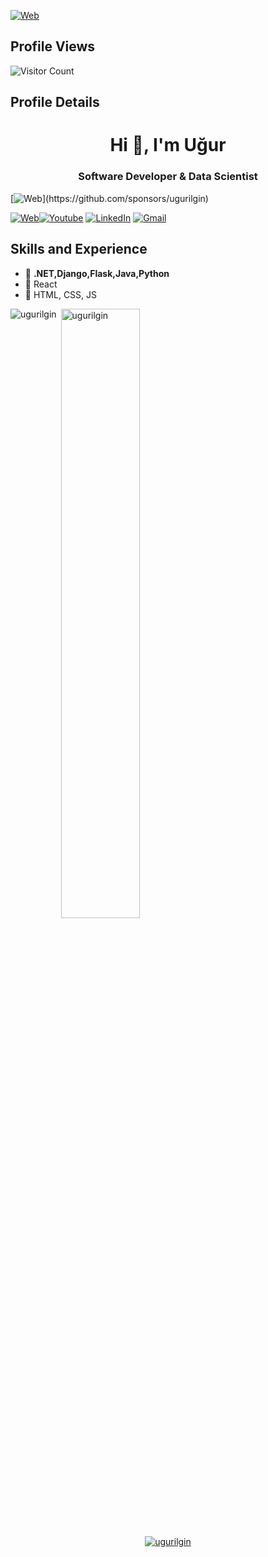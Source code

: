 [<img alt="Web" src="https://img.shields.io/static/v1?label=Sponsor&message=%E2%9D%A4&logo=GitHub&link"/>](https://github.com/sponsors/ugurilgin)
## Profile Views
 ![Visitor Count](https://profile-counter.glitch.me/{ugurilgin}/count.svg)
## Profile Details
<h1 align="center">Hi 👋, I'm Uğur</h1>
<h3 align="center">Software Developer & Data Scientist</h3>
[<img alt="Web" src="https://img.shields.io/static/v1?label=Sponsor&message=%E2%9D%A4&logo=GitHub&link"/>](https://github.com/sponsors/ugurilgin)


[<img alt="Web" src="https://img.shields.io/badge/website-000000?style=for-the-badge&logo=About.me&logoColor=white"/>](https://www.ugurilgin.com/EN/)[<img alt="Youtube" src="https://img.shields.io/badge/Youtube%20-%23FF0000.svg?&style=for-the-badge&logo=YouTube&logoColor=white"/>](https://www.youtube.com/channel/UCiZGhGvJcX8Q1-XicMqabjg) [<img alt="LinkedIn" src="https://img.shields.io/badge/linkedin%20-%230077B5.svg?&style=for-the-badge&logo=linkedin&logoColor=white"/>](https://www.linkedin.com/in/ugur-ilgin/) [<img alt="Gmail" src="https://img.shields.io/badge/@ugurilgin94@GMAİL.COM-D14836?style=for-the-badge&logo=gmail&logoColor=white" />](ugurilgin94@gmail.com)


## Skills and Experience

- 🌱  **.NET,Django,Flask,Java,Python**
- 🌱 React
- 🌱 HTML, CSS, JS




<p><img align="left" src="https://github-readme-stats.vercel.app/api/top-langs?username=ugurilgin&show_icons=true&locale=en&layout=compact" alt="ugurilgin" style="max-width:100%;"/></p>

<p>&nbsp;<img align="center" width="50%" src="https://github-readme-stats.vercel.app/api?username=ugurilgin&show_icons=true&locale=en" alt="ugurilgin" style="max-width:100%;"/></p>

<p align="center"> <a href="https://github.com/ryo-ma/github-profile-trophy"><img src="https://github-profile-trophy.vercel.app/?username=ugurilgin" alt="ugurilgin" /></a> </p>


